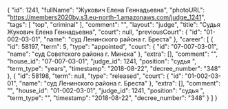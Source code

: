 {
    "id": 1241,
    "fullName": "Жукович Елена Геннадьевна",
    "photoURL": "https://members2020by.s3.eu-north-1.amazonaws.com/judge_1241",
    "tags": [
        "top",
        "criminal"
    ],
    "comment": "",
    "layout": "judge",
    "title": "Судья Жукович Елена Геннадьевна",
    "court": null,
    "previousCourt": {
        "id": "01-002-03-01",
        "name": "суд Ленинского района г. Бреста"
    },
    "career": [
        {
            "id": 58197,
            "term": 5,
            "type": "appointed",
            "court": {
                "id": "07-007-03-01",
                "name": "суд Советского района г. Минска"
            },
            "extra": [],
            "comment": "",
            "house_id": "07-007-03-01",
            "judge_id": 1241,
            "position": "судья ",
            "term_type": "years",
            "timestamp": "2018-08-22",
            "decree_number": "348"
        },
        {
            "id": 58198,
            "term": null,
            "type": "released",
            "court": {
                "id": "01-002-03-01",
                "name": "суд Ленинского района г. Бреста"
            },
            "extra": [],
            "comment": "",
            "house_id": "01-002-03-01",
            "judge_id": 1241,
            "position": "судья ",
            "term_type": "",
            "timestamp": "2018-08-22",
            "decree_number": "348"
        }
    ]
}